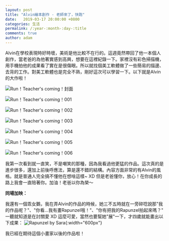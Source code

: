 ```yaml
---
layout: post
title: "Alvin繪本創作 - 老師來了，快跑"
date:   2019-03-17 20:00:00 +0800
categories: 生活
permalink: /:year-:month-:day-:title
comments: true
author: adam
---
```

Alvin在學校表現時好時壞，美術是他比較不在行的。這週竟然帶回了他一本個人創作，當老爸的為他著實感到高興，想要在這裡紀錄一下。家裡沒有彩色掃描機，用手機拍他的成果看了實在是很傷眼。所以就找個美工軟體做了一些簡易的描邊、去背的工作。對美工軟體也是完全不熟，剛好這次可以學習一下。以下就是Alvin的大作啦！

![Run！Teacher's coming！封面]({{site.baseurl}}/images/Run-Teacher-Is-Coming-000.png)

![Run！Teacher's coming！001]({{site.baseurl}}/images/Run-Teacher-Is-Coming-001.png)

![Run！Teacher's coming！002]({{site.baseurl}}/images/Run-Teacher-Is-Coming-002.png)

![Run！Teacher's coming！003]({{site.baseurl}}/images/Run-Teacher-Is-Coming-003.png)

![Run！Teacher's coming！004]({{site.baseurl}}/images/Run-Teacher-Is-Coming-004.png)

![Run！Teacher's coming！005]({{site.baseurl}}/images/Run-Teacher-Is-Coming-005.png)

![Run！Teacher's coming！006]({{site.baseurl}}/images/Run-Teacher-Is-Coming-006.png)

我第一次看到就一直笑，不是嘲笑的那種，因為我看過他更猛的作品。這次真的是進步很多，還加上前後呼應法，算是還不錯的結構。內容方面非常的有Alvin的風格。就是普通人完全搞不懂他在想啥這樣~ XD 但是老爸懂你，放心！在你成長的路上我會一直陪著你。加油！老爸以你為榮～

**同場加映：**

我還有一個乖女鵝，我在弄Alvin的作品的時候，她三不五時就在一旁碎唸說那"我的作品呢？"、"你看...我有畫Rapunzel哦！"、"你有把我的Rapunzel拍起來嗎？"
一聽就知道是在討關愛 XD 這麼可愛，當然也要幫她"展"一下，才四歲就能畫出以下成果：
![Rapunzel by Sara]({{site.baseurl}}/images/Rapunzel_BySara.png){:width="600px"}

我已經在期待這個小畫家以後的作品啦！
